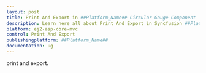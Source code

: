 ```yaml
---
layout: post
title: Print And Export in ##Platform_Name## Circular Gauge Component
description: Learn here all about Print And Export in Syncfusion ##Platform_Name## Circular Gauge component of Syncfusion Essential JS 2 and more.
platform: ej2-asp-core-mvc
control: Print And Export
publishingplatform: ##Platform_Name##
documentation: ug
---
```


print and export.